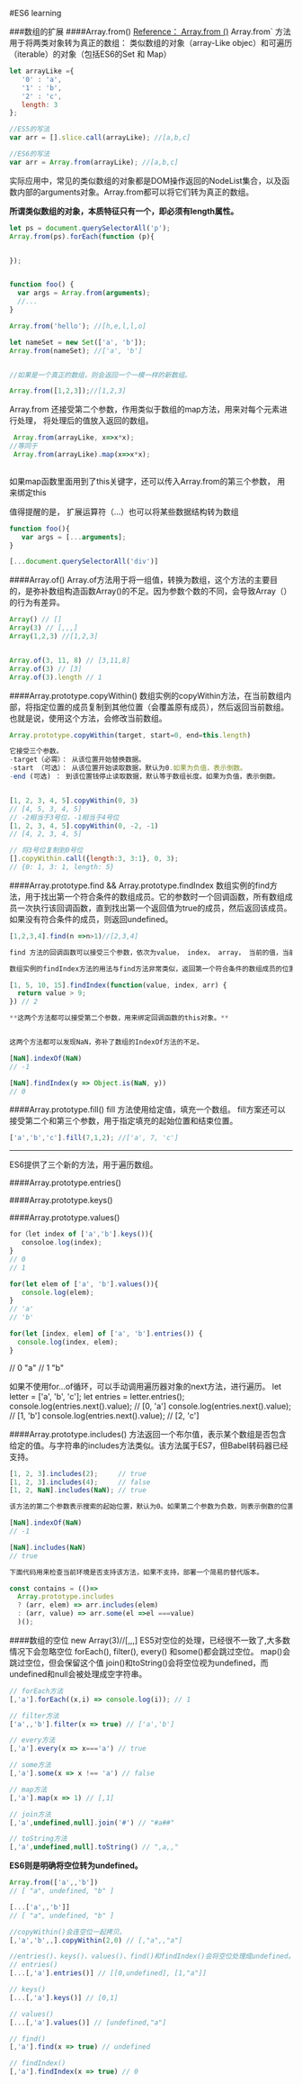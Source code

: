 #ES6 learning

###数组的扩展
####Array.from()
[Reference：  Array.from ()](https://developer.mozilla.org/en-US/docs/Web/JavaScript/Reference/Global_Objects/Array/from)
Array.from` 方法用于将两类对象转为真正的数组： 类似数组的对象（array-Like objec）和可遍历（iterable）的对象（包括ES6的Set 和 Map）

```Javascript
let arrayLike ={
   '0' : 'a',
   '1' : 'b',
   '2' : 'c',
   length: 3
};

//ES5的写法
var arr = [].slice.call(arrayLike); //[a,b,c]

//ES6的写法
var arr = Array.from(arrayLike); //[a,b,c]
```

实际应用中，常见的类似数组的对象都是DOM操作返回的NodeList集合，以及函数内部的arguments对象。Array.from都可以将它们转为真正的数组。

**所谓类似数组的对象，本质特征只有一个，即必须有length属性。**

```JavaScript
let ps = document.querySelectorAll('p');
Array.from(ps).forEach(function (p){


});


function foo() {
  var args = Array.from(arguments);
  //...
}
```

```javaScript
Array.from('hello'); //[h,e,l,l,o]

let nameSet = new Set(['a', 'b']);
Array.from(nameSet); //['a', 'b']


//如果是一个真正的数组，则会返回一个一模一样的新数组。

Array.from([1,2,3]);//[1,2,3]
```

Array.from 还接受第二个参数，作用类似于数组的map方法，用来对每个元素进行处理， 将处理后的值放入返回的数组。
```Javascript
 Array.from(arrayLike, x=>x*x);
//等同于
 Array.from(arrayLike).map(x=>x*x);
 
```

如果map函数里面用到了this关键字，还可以传入Array.from的第三个参数， 用来绑定this

值得提醒的是， 扩展运算符（...）也可以将某些数据结构转为数组

```Javascript
function foo(){
   var args = [...arguments];
}

[...document.querySelectorAll('div')]
```


####Array.of()
Array.of方法用于将一组值，转换为数组，这个方法的主要目的，是弥补数组构造函数Array()的不足。因为参数个数的不同，会导致Array（）的行为有差异。

```Javascript
Array() // []
Array(3) // [,,,]
Array(1,2,3) //[1,2,3]


Array.of(3, 11, 8) // [3,11,8]
Array.of(3) // [3]
Array.of(3).length // 1

```

####Array.prototype.copyWithin()
数组实例的copyWithin方法，在当前数组内部，将指定位置的成员复制到其他位置（会覆盖原有成员），然后返回当前数组。也就是说，使用这个方法，会修改当前数组。

```Javascript
Array.prototype.copyWithin(target, start=0, end=this.length)

它接受三个参数。
-target（必需）： 从该位置开始替换数据。
-start （可选）： 从该位置开始读取数据，默认为0.如果为负值，表示倒数。
-end (可选) ： 到该位置钱停止读取数据，默认等于数组长度。如果为负值，表示倒数。


[1, 2, 3, 4, 5].copyWithin(0, 3)
// [4, 5, 3, 4, 5]
// -2相当于3号位，-1相当于4号位
[1, 2, 3, 4, 5].copyWithin(0, -2, -1)
// [4, 2, 3, 4, 5]

// 将3号位复制到0号位
[].copyWithin.call({length:3, 3:1}, 0, 3);
// {0: 1, 3: 1, length: 5}

```


####Array.prototype.find && Array.prototype.findIndex
数组实例的find方法，用于找出第一个符合条件的数组成员。它的参数时一个回调函数，所有数组成员一次执行该回调函数，直到找出第一个返回值为true的成员，然后返回该成员。如果没有符合条件的成员，则返回undefined。

```Javascript
[1,2,3,4].find(n =>n>1)//[2,3,4]

find 方法的回调函数可以接受三个参数，依次为value， index， array， 当前的值，当前的位置和原数组。

数组实例的findIndex方法的用法与find方法非常类似，返回第一个符合条件的数组成员的位置，如果所有成员都不符合条件，则返回-1。

[1, 5, 10, 15].findIndex(function(value, index, arr) {
  return value > 9;
}) // 2

**这两个方法都可以接受第二个参数，用来绑定回调函数的this对象。**


这两个方法都可以发现NaN，弥补了数组的IndexOf方法的不足。

[NaN].indexOf(NaN)
// -1

[NaN].findIndex(y => Object.is(NaN, y))
// 0
```

####Array.prototype.fill() 
fill 方法使用给定值，填充一个数组。
fill方案还可以接受第二个和第三个参数，用于指定填充的起始位置和结束位置。

```Javascript
['a','b','c'].fill(7,1,2); //['a', 7, 'c']


```

----------------------------------------------

ES6提供了三个新的方法，用于遍历数组。

####Array.prototype.entries()

####Array.prototype.keys()

####Array.prototype.values()

```Javascript
for（let index of ['a','b'].keys()){
   consoloe.log(index);
}
// 0
// 1

for(let elem of ['a', 'b'].values()){
   console.log(elem);
}
// 'a'
// 'b'

for(let [index, elem] of ['a', 'b'].entries()) {
  console.log(index, elem);
}
```
// 0 "a"
// 1 "b"

如果不使用for...of循环，可以手动调用遍历器对象的next方法，进行遍历。
let letter = ['a', 'b', 'c'];
let entries = letter.entries();
console.log(entries.next().value); // [0, 'a']
console.log(entries.next().value); // [1, 'b']
console.log(entries.next().value); // [2, 'c']

####Array.prototype.includes()
方法返回一个布尔值，表示某个数组是否包含给定的值。与字符串的includes方法类似。该方法属于ES7，但Babel转码器已经支持。

```Javascript
[1, 2, 3].includes(2);     // true
[1, 2, 3].includes(4);     // false
[1, 2, NaN].includes(NaN); // true

该方法的第二个参数表示搜索的起始位置，默认为0。如果第二个参数为负数，则表示倒数的位置，如果这时它大于数组长度（比如第二个参数为-4，但数组长度为3），则会重置为从0开始。

[NaN].indexOf(NaN)
// -1

[NaN].includes(NaN)
// true

下面代码用来检查当前环境是否支持该方法，如果不支持，部署一个简易的替代版本。

const contains = (()=>
  Array.prototype.includes
  ? (arr, elem) => arr.includes(elem)
  : (arr, value) => arr.some(el =>el ===value)
  )();

```

####数组的空位
new Array(3)//[,,,]
ES5对空位的处理，已经很不一致了,大多数情况下会忽略空位
forEach(), filter(), every() 和some()都会跳过空位。
map()会跳过空位，但会保留这个值
join()和toString()会将空位视为undefined，而undefined和null会被处理成空字符串。


```Javascript
// forEach方法
[,'a'].forEach((x,i) => console.log(i)); // 1

// filter方法
['a',,'b'].filter(x => true) // ['a','b']

// every方法
[,'a'].every(x => x==='a') // true

// some方法
[,'a'].some(x => x !== 'a') // false

// map方法
[,'a'].map(x => 1) // [,1]

// join方法
[,'a',undefined,null].join('#') // "#a##"

// toString方法
[,'a',undefined,null].toString() // ",a,,"

```

**ES6则是明确将空位转为undefined。**

```Javascript
Array.from(['a',,'b'])
// [ "a", undefined, "b" ]

[...['a',,'b']]
// [ "a", undefined, "b" ]

//copyWithin()会连空位一起拷贝。
[,'a','b',,].copyWithin(2,0) // [,"a",,"a"]

//entries()、keys()、values()、find()和findIndex()会将空位处理成undefined。
// entries()
[...[,'a'].entries()] // [[0,undefined], [1,"a"]]

// keys()
[...[,'a'].keys()] // [0,1]

// values()
[...[,'a'].values()] // [undefined,"a"]

// find()
[,'a'].find(x => true) // undefined

// findIndex()
[,'a'].findIndex(x => true) // 0
```
